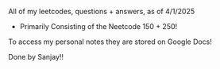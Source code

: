 All of my leetcodes, questions + answers, as of 4/1/2025
- Primarily Consisting of the Neetcode 150 + 250!

To access my personal notes they are stored on Google Docs!

Done by Sanjay!!